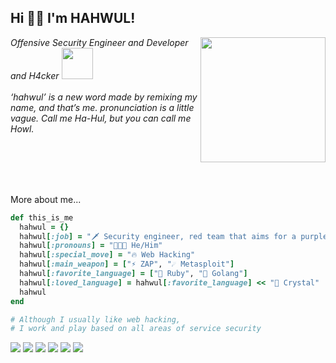 <h2> Hi 👋🏼 I'm HAHWUL!</h2>
<img align='right' src="https://user-images.githubusercontent.com/13212227/216361867-d352f366-48e4-4085-8c14-266655973557.png" width="200">
<p><em>Offensive Security Engineer and Developer and H4cker <img src="https://github.com/hahwul/hahwul/assets/13212227/af41f7bf-5b41-42dd-aed3-8560a6e3187d" width="50"><br><br>
  ‘hahwul’ is a new word made by remixing my name, and that’s me. pronunciation is a little vague. Call me Ha-Hul, but you can call me Howl.
</em></p>
<br><br><br><br>

More about me...

```ruby
def this_is_me
  hahwul = {}
  hahwul[:job] = "🗡 Security engineer, red team that aims for a purple team"
  hahwul[:pronouns] = "🧑🏽‍💻 He/Him"
  hahwul[:special_move] = "🔥 Web Hacking"
  hahwul[:main_weapon] = ["⚡️ ZAP", "☄️ Metasploit"]
  hahwul[:favorite_language] = ["💎 Ruby", "🐹 Golang"]
  hahwul[:loved_language] = hahwul[:favorite_language] << "💎 Crystal"
  hahwul
end

# Although I usually like web hacking, 
# I work and play based on all areas of service security
```

![](https://img.shields.io/badge/Ruby-CC342D?style=for-the-badge&logo=ruby&logoColor=white)
![](https://img.shields.io/badge/Ruby_on_Rails-CC0000?style=for-the-badge&logo=ruby-on-rails&logoColor=white)
![](https://img.shields.io/badge/Crystal-000000?style=for-the-badge&logo=crystal&logoColor=white)
![](https://img.shields.io/badge/Go-00ADD8?style=for-the-badge&logo=go&logoColor=white)
![](https://img.shields.io/badge/Metasploit-2596CD?style=for-the-badge&logo=metasploit&logoColor=white)
![](https://img.shields.io/badge/ZAP-00549E?style=for-the-badge&logo=zap&logoColor=white)
